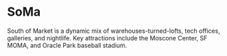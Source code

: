 # SoMa

South of Market is a dynamic mix of warehouses-turned-lofts, tech offices, galleries, and nightlife. Key attractions include the Moscone Center, SF MOMA, and Oracle Park baseball stadium.
